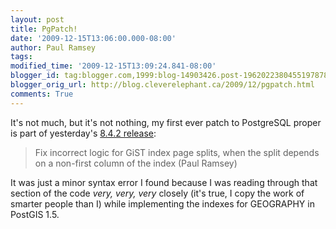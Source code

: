 ```yaml
---
layout: post
title: PgPatch!
date: '2009-12-15T13:06:00.000-08:00'
author: Paul Ramsey
tags: 
modified_time: '2009-12-15T13:09:24.841-08:00'
blogger_id: tag:blogger.com,1999:blog-14903426.post-1962022380455197878
blogger_orig_url: http://blog.cleverelephant.ca/2009/12/pgpatch.html
comments: True
---
```


It's not much, but it's not nothing, my first ever patch to PostgreSQL proper is part of yesterday's [8.4.2 release](http://www.postgresql.org/docs/8.4/static/release-8-4-2.html):

<blockquote>Fix incorrect logic for GiST index page splits, when the split depends on a non-first column of the index (Paul Ramsey)</blockquote>

It was just a minor syntax error I found because I was reading through that section of the code *very, very, very* closely (it's true, I copy the work of smarter people than I) while implementing the indexes for GEOGRAPHY in PostGIS 1.5.

